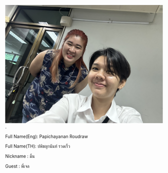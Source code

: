 ![alt text for screen readers](IMG_3952.jpg "Text to show on mouseover"). 
<p>Full Name(Eng): Papichayanan Roudraw</p>
<p>Full Name(TH): ปพิชญานันท์ รวดเร็ว</p>
<p>Nickname : มิ้น</p>
<p>Guest : พี่เจล</p>
